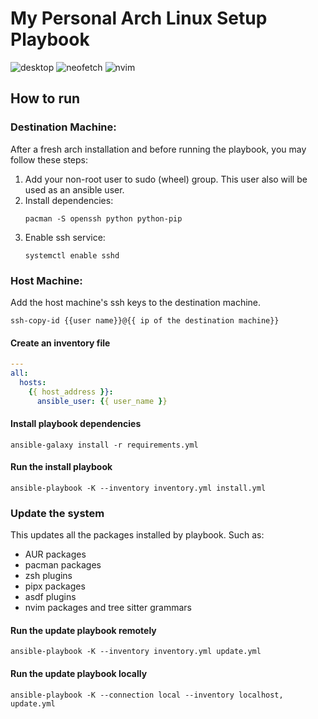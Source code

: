 # My Personal Arch Linux Setup Playbook

![desktop](https://user-images.githubusercontent.com/15658403/169669672-5638299d-fc7c-4a6d-80f3-6c1e8723eb8e.png)
![neofetch](https://user-images.githubusercontent.com/15658403/169669675-a207218d-219d-4afd-a70b-3ff43a84965e.png)
![nvim](https://user-images.githubusercontent.com/15658403/169669677-01e637d0-58b2-4460-a842-0ae72f1732da.png)


## How to run

### Destination Machine:

After a fresh arch installation and before running the playbook, you may follow these steps:

1. Add your non-root user to sudo (wheel) group. This user also will be used as an ansible user.
2. Install dependencies:
    ```
    pacman -S openssh python python-pip
    ```
3. Enable ssh service:
    ```
    systemctl enable sshd
    ```

### Host Machine:

Add the host machine's ssh keys to the destination machine.

```
ssh-copy-id {{user name}}@{{ ip of the destination machine}}

```

#### Create an inventory file

```yml
---
all:
  hosts:
    {{ host_address }}:
      ansible_user: {{ user_name }}

```

#### Install playbook dependencies
```
ansible-galaxy install -r requirements.yml
```

#### Run the install playbook
```
ansible-playbook -K --inventory inventory.yml install.yml
```

### Update the system

This updates all the packages installed by playbook. Such as:
 - AUR packages
 - pacman packages
 - zsh plugins
 - pipx packages
 - asdf plugins
 - nvim packages and tree sitter grammars

#### Run the update playbook remotely
```
ansible-playbook -K --inventory inventory.yml update.yml
```

#### Run the update playbook locally
```
ansible-playbook -K --connection local --inventory localhost, update.yml
```
